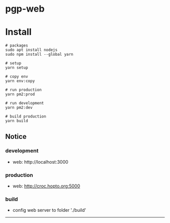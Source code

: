 # pgp-web

# Install

```
# packages
sudo apt install nodejs
sudo npm install --global yarn

# setup
yarn setup

# copy env
yarn env:copy

# run production
yarn pm2:prod

# run development
yarn pm2:dev

# build production
yarn build
```

## Notice

### development

- web: http://localhost:3000

### production

- web: http://croc.hopto.org:5000

### build

- config web server to folder './build'

---
